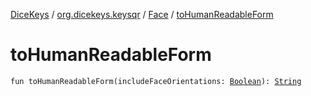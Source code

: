 [DiceKeys](../../index.md) / [org.dicekeys.keysqr](../index.md) / [Face](index.md) / [toHumanReadableForm](./to-human-readable-form.md)

# toHumanReadableForm

`fun toHumanReadableForm(includeFaceOrientations: `[`Boolean`](https://kotlinlang.org/api/latest/jvm/stdlib/kotlin/-boolean/index.html)`): `[`String`](https://kotlinlang.org/api/latest/jvm/stdlib/kotlin/-string/index.html)